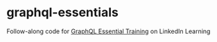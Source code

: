 # graphql-essentials
Follow-along code for [GraphQL Essential Training](https://www.linkedin.com/learning/graphql-essential-training) on LinkedIn Learning
